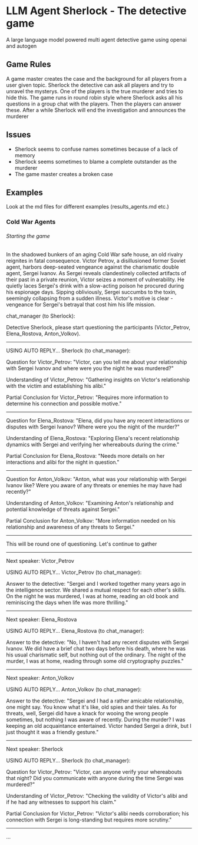 # LLM Agent Sherlock - The detective game
A large language model powered multi agent detective game using openai and autogen

## Game Rules
A game master creates the case and the background for all players from a user given topic.
Sherlock the detective can ask all players and try to unravel the mysterys.
One of the players is the true murderer and tries to hide this.
The game runs in round robin style where Sherlock asks all his questions in a group chat with the players. Then the players can answer these.
After a while Sherlock will end the investigation and announces the murderer

## Issues
* Sherlock seems to confuse names sometimes because of a lack of memory
* Sherlock seems sometimes to blame a complete outstander as the murderer
* The game master creates a broken case

## Examples
Look at the md files for different examples (results_agents.md etc.)

### Cold War Agents

###### Starting the game
In the shadowed bunkers of an aging Cold War safe house, an old rivalry reignites in fatal consequence. Victor Petrov, a disillusioned former Soviet agent, harbors deep-seated vengeance against the charismatic double agent, Sergei Ivanov. As Sergei reveals clandestinely collected artifacts of their past in a private reunion, Victor seizes a moment of vulnerability. He quietly laces Sergei's drink with a slow-acting poison he procured during his espionage days. Sipping obliviously, Sergei succumbs to the toxin, seemingly collapsing from a sudden illness. Victor's motive is clear - vengeance for Sergei's betrayal that cost him his life mission.

chat_manager (to Sherlock):

Detective Sherlock, please start questioning the participants (Victor_Petrov, Elena_Rostova, Anton_Volkov).

--------------------------------------------------------------------------------

 USING AUTO REPLY...
Sherlock (to chat_manager):

Question for Victor_Petrov: "Victor, can you tell me about your relationship with Sergei Ivanov and where were you the night he was murdered?"

Understanding of Victor_Petrov: "Gathering insights on Victor's relationship with the victim and establishing his alibi."

Partial Conclusion for Victor_Petrov: "Requires more information to determine his connection and possible motive."

---

Question for Elena_Rostova: "Elena, did you have any recent interactions or disputes with Sergei Ivanov? Where were you the night of the murder?"

Understanding of Elena_Rostova: "Exploring Elena's recent relationship dynamics with Sergei and verifying her whereabouts during the crime."

Partial Conclusion for Elena_Rostova: "Needs more details on her interactions and alibi for the night in question."

---

Question for Anton_Volkov: "Anton, what was your relationship with Sergei Ivanov like? Were you aware of any threats or enemies he may have had recently?"

Understanding of Anton_Volkov: "Examining Anton's relationship and potential knowledge of threats against Sergei."

Partial Conclusion for Anton_Volkov: "More information needed on his relationship and awareness of any threats to Sergei."

---

This will be round one of questioning. Let's continue to gather

--------------------------------------------------------------------------------

Next speaker: Victor_Petrov


 USING AUTO REPLY...
Victor_Petrov (to chat_manager):

Answer to the detective: "Sergei and I worked together many years ago in the intelligence sector. We shared a mutual respect for each other's skills. On the night he was murdered, I was at home, reading an old book and reminiscing the days when life was more thrilling."

--------------------------------------------------------------------------------

Next speaker: Elena_Rostova


 USING AUTO REPLY...
Elena_Rostova (to chat_manager):

Answer to the detective: "No, I haven't had any recent disputes with Sergei Ivanov. We did have a brief chat two days before his death, where he was his usual charismatic self, but nothing out of the ordinary. The night of the murder, I was at home, reading through some old cryptography puzzles."

--------------------------------------------------------------------------------

Next speaker: Anton_Volkov


 USING AUTO REPLY...
Anton_Volkov (to chat_manager):

Answer to the detective: "Sergei and I had a rather amicable relationship, one might say. You know what it's like, old spies and their tales. As for threats, well, Sergei did have a knack for wooing the wrong people sometimes, but nothing I was aware of recently. During the murder? I was keeping an old acquaintance entertained. Victor handed Sergei a drink, but I just thought it was a friendly gesture."

--------------------------------------------------------------------------------

Next speaker: Sherlock


 USING AUTO REPLY...
Sherlock (to chat_manager):

Question for Victor_Petrov: "Victor, can anyone verify your whereabouts that night? Did you communicate with anyone during the time Sergei was murdered?"

Understanding of Victor_Petrov: "Checking the validity of Victor's alibi and if he had any witnesses to support his claim."

Partial Conclusion for Victor_Petrov: "Victor's alibi needs corroboration; his connection with Sergei is long-standing but requires more scrutiny."

---

...

